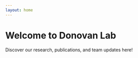 ```yaml
---
layout: home
---
```


# Welcome to Donovan Lab

Discover our research, publications, and team updates here!